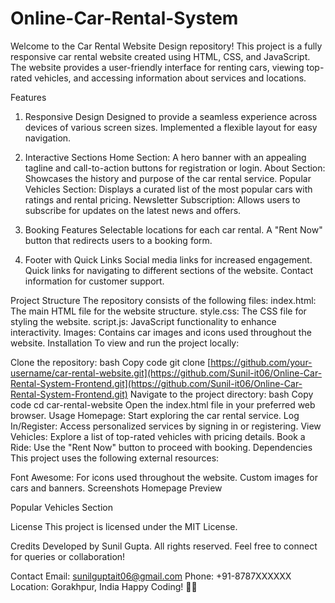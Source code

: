 # Online-Car-Rental-System

Welcome to the Car Rental Website Design repository! This project is a fully responsive car rental website created using HTML, CSS, and JavaScript. The website provides a user-friendly interface for renting cars, viewing top-rated vehicles, and accessing information about services and locations.

Features
1. Responsive Design
Designed to provide a seamless experience across devices of various screen sizes.
Implemented a flexible layout for easy navigation.

3. Interactive Sections
Home Section: A hero banner with an appealing tagline and call-to-action buttons for registration or login.
About Section: Showcases the history and purpose of the car rental service.
Popular Vehicles Section: Displays a curated list of the most popular cars with ratings and rental pricing.
Newsletter Subscription: Allows users to subscribe for updates on the latest news and offers.

5. Booking Features
Selectable locations for each car rental.
A "Rent Now" button that redirects users to a booking form.

7. Footer with Quick Links
Social media links for increased engagement.
Quick links for navigating to different sections of the website.
Contact information for customer support.

Project Structure
The repository consists of the following files:
index.html: The main HTML file for the website structure.
style.css: The CSS file for styling the website.
script.js: JavaScript functionality to enhance interactivity.
Images: Contains car images and icons used throughout the website.
Installation
To view and run the project locally:

Clone the repository:
bash
Copy code
git clone [https://github.com/your-username/car-rental-website.git](https://github.com/Sunil-it06/Online-Car-Rental-System-Frontend.git](https://github.com/Sunil-it06/Online-Car-Rental-System-Frontend.git)
Navigate to the project directory:
bash
Copy code
cd car-rental-website
Open the index.html file in your preferred web browser.
Usage
Homepage: Start exploring the car rental service.
Log In/Register: Access personalized services by signing in or registering.
View Vehicles: Explore a list of top-rated vehicles with pricing details.
Book a Ride: Use the "Rent Now" button to proceed with booking.
Dependencies
This project uses the following external resources:

Font Awesome: For icons used throughout the website.
Custom images for cars and banners.
Screenshots
Homepage Preview

Popular Vehicles Section

License
This project is licensed under the MIT License.

Credits
Developed by Sunil Gupta. All rights reserved.
Feel free to connect for queries or collaboration!

Contact
Email: sunilguptait06@gmail.com
Phone: +91-8787XXXXXX
Location: Gorakhpur, India
Happy Coding! 🚗💨
